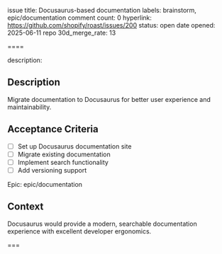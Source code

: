 issue title: Docusaurus-based documentation
labels: brainstorm, epic/documentation
comment count: 0
hyperlink: https://github.com/shopify/roast/issues/200
status: open
date opened: 2025-06-11
repo 30d_merge_rate: 13

====

description:
## Description
Migrate documentation to Docusaurus for better user experience and maintainability.

## Acceptance Criteria
- [ ] Set up Docusaurus documentation site
- [ ] Migrate existing documentation
- [ ] Implement search functionality
- [ ] Add versioning support

Epic: epic/documentation

## Context
Docusaurus would provide a modern, searchable documentation experience with excellent developer ergonomics.

===
